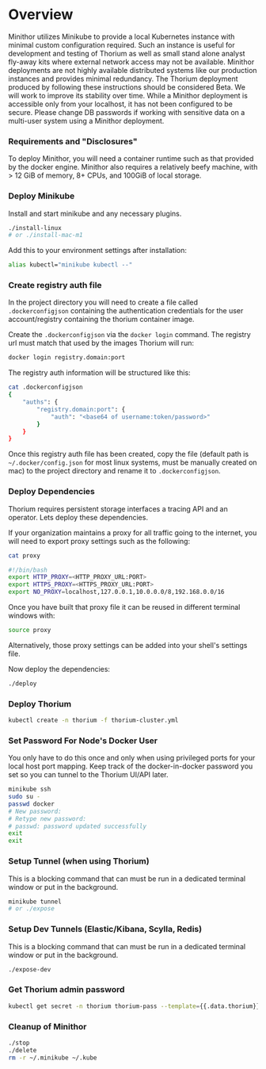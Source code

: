 
# Overview

Minithor utilizes Minikube to provide a local Kubernetes instance with minimal custom configuration required. Such an instance is useful for development and testing of Thorium as well as small stand alone analyst fly-away kits where external network access may not be available. Minithor deployments are not highly available distributed systems like our production instances and provides minimal redundancy. The Thorium deployment produced by following these instructions should be considered Beta. We will work to improve its stability over time. While a Minithor deployment is accessible only from your localhost, it has not been configured to be secure. Please change DB passwords if working with sensitive data on a multi-user system using a Minithor deployment.

### Requirements and "Disclosures"

To deploy Minithor, you will need a container runtime such as that provided by the docker engine. Minithor also requires a relatively beefy machine, with > 12 GiB of memory, 8+ CPUs, and 100GiB of local storage.

### Deploy Minikube

Install and start minikube and any necessary plugins.

```bash
./install-linux
# or ./install-mac-m1
```

Add this to your environment settings after installation:

```bash
alias kubectl="minikube kubectl --"
```

### Create registry auth file

In the project directory you will need to create a file called `.dockerconfigjson` containing the authentication credentials for the user account/registry containing the thorium container image.

Create the `.dockerconfigjson` via the `docker login` command. The registry url must match that used by the images Thorium will run:

```bash
docker login registry.domain:port
```

The registry auth information will be structured like this:

```bash
cat .dockerconfigjson
{
	"auths": {
		"registry.domain:port": {
			"auth": "<base64 of username:token/password>"
		}
    }
}
```

Once this registry auth file has been created, copy the file (default path is `~/.docker/config.json` for most linux systems, must be manually created on mac) to the project directory and rename it to `.dockerconfigjson`.

### Deploy Dependencies

Thorium requires persistent storage interfaces a tracing API and an operator. Lets deploy these dependencies.

If your organization maintains a proxy for all traffic going to the internet, you will need to export proxy settings such as the following:
```bash
cat proxy

#!/bin/bash
export HTTP_PROXY=<HTTP_PROXY_URL:PORT>
export HTTPS_PROXY=<HTTPS_PROXY_URL:PORT>
export NO_PROXY=localhost,127.0.0.1,10.0.0.0/8,192.168.0.0/16
```

Once you have built that proxy file it can be reused in different terminal windows with:

```bash
source proxy
```

Alternatively, those proxy settings can be added into your shell's settings file.

Now deploy the dependencies:

```bash
./deploy
```

### Deploy Thorium

```bash
kubectl create -n thorium -f thorium-cluster.yml
```

### Set Password For Node's Docker User

You only have to do this once and only when using privileged ports for your local host port mapping. Keep track of the docker-in-docker password you set so you can tunnel to the Thorium UI/API later.

```bash
minikube ssh
sudo su -
passwd docker
# New password: 
# Retype new password: 
# passwd: password updated successfully
exit
exit
```

### Setup Tunnel (when using Thorium)

This is a blocking command that can must be run in a dedicated terminal window or put in the background.

```bash
minikube tunnel
# or ./expose
```

### Setup Dev Tunnels (Elastic/Kibana, Scylla, Redis)

This is a blocking command that can must be run in a dedicated terminal window or put in the background.

```bash
./expose-dev
```

### Get Thorium admin password

```bash
kubectl get secret -n thorium thorium-pass --template={{.data.thorium}} | base64 --decode; echo
```

### Cleanup of Minithor

```bash
./stop
./delete
rm -r ~/.minikube ~/.kube
```
